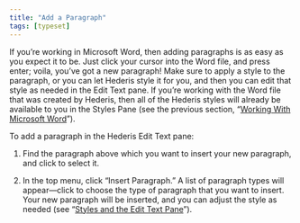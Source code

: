 ```yaml
---
title: "Add a Paragraph"
tags: [typeset]
---
```

 
<html><body><section data-type="chapter" class="hsecchapter" data-hederis-type="hsecchapter" id="add-a-paragraph" data-pi-attrs="id: add-a-paragraph; data-tags: typeset;" role="doc-chapter" data-tags="typeset" data-author-name=" " data-book-title=" " title="Add a Paragraph"><p class="hblkp" data-hederis-type="hblkp" id="p7p8Yo1ie">If you&#8217;re working in Microsoft Word, then adding paragraphs is as easy as you expect it to be. Just click your cursor into the Word file, and press enter; voila, you&#8217;ve got a new paragraph! Make sure to apply a style to the paragraph, or you can let Hederis style it for you, and then you can edit that style as needed in the Edit Text pane. If you&#8217;re working with the Word file that was created by Hederis, then all of the Hederis styles will already be available to you in the Styles Pane (see the previous section, &#8220;<a href="{% link _docs/fine-tune-styles.md %}" class="hspana" data-hederis-type="hspana" id="pFZydMUAU">Working With Microsoft Word</a>&#8221;).</p><p class="hblkp" data-hederis-type="hblkp" id="p8ntkEQIq">To add a paragraph in the Hederis Edit Text pane:</p><ol class="hwprnumlist" data-hederis-type="hwprnumlist" id="phQlY00OM"><li class="hblkoli" data-hederis-type="hblkoli" id="liMWr3lvwW"><p class="hblkoli" data-hederis-type="hblklip" id="pISGpx7jd">Find the paragraph above which you want to insert your new paragraph, and click to select it.</p></li><li class="hblkoli" data-hederis-type="hblkoli" id="likqjEWzxy"><p class="hblkoli" data-hederis-type="hblklip" id="pCxCx81vw">In the top menu, click &#8220;Insert Paragraph.&#8221; A list of paragraph types will appear&#8212;click to choose the type of paragraph that you want to insert. Your new paragraph will be inserted, and you can adjust the style as needed (see &#8220;<a href="{% link _docs/edit-text-mode.md %}" class="hspana" data-hederis-type="hspana" id="pIUUOvmZE">Styles and the Edit Text Pane</a>&#8221;).</p></li></ol></section></body></html>
